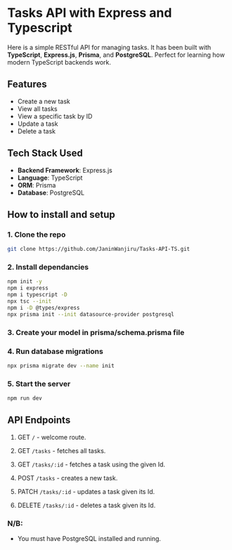 # Tasks API with Express and Typescript

Here is a simple RESTful API for managing tasks. It has been built with **TypeScript**, **Express.js**, **Prisma**, and **PostgreSQL**. Perfect for learning how modern TypeScript backends work.

## Features

- Create a new task
- View all tasks
- View a specific task by ID
- Update a task
- Delete a task

## Tech Stack Used

- **Backend Framework**: Express.js
- **Language**: TypeScript
- **ORM**: Prisma
- **Database**: PostgreSQL


## How to install and setup

### 1. Clone the repo
```bash
git clone https://github.com/JaninWanjiru/Tasks-API-TS.git
```

### 2. Install dependancies
```bash
npm init -y
npm i express
npm i typescript -D
npx tsc --init
npm i -D @types/express
npx prisma init --init datasource-provider postgresql
```
### 3. Create your model in prisma/schema.prisma file


### 4. Run database migrations
```bash
npx prisma migrate dev --name init
```

### 5. Start the server
```bash
npm run dev
```

## API Endpoints

1. GET `/` - welcome route.

2. GET `/tasks` - fetches all tasks.

3. GET `/tasks/:id` - fetches a task using the given Id.

4. POST `/tasks` - creates a new task.

5. PATCH `/tasks/:id` - updates a task given its Id.

6. DELETE `/tasks/:id` - deletes a task given its Id.

### N/B: 
- You must have PostgreSQL installed and running.

